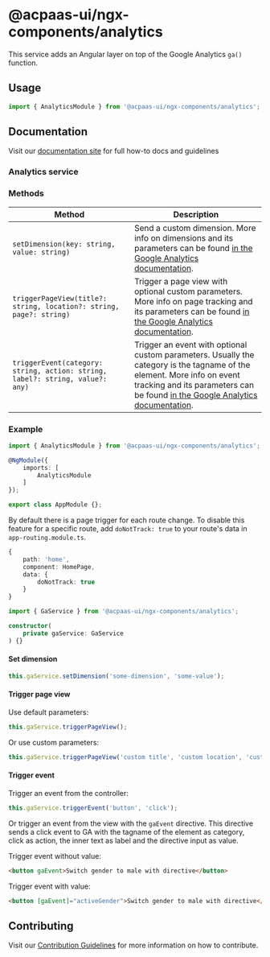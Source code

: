# @acpaas-ui/ngx-components/analytics

This service adds an Angular layer on top of the Google Analytics `ga()` function.

## Usage

```typescript
import { AnalyticsModule } from '@acpaas-ui/ngx-components/analytics';
```

## Documentation

Visit our [documentation site](https://acpaas-ui.digipolis.be/) for full how-to docs and guidelines

### Analytics service

### Methods

| Method         | Description |
| -----------    | -------------------------- |
| `setDimension(key: string, value: string)` | Send a custom dimension. More info on dimensions and its parameters can be found [in the Google Analytics documentation](https://developers.google.com/analytics/devguides/collection/analyticsjs/custom-dims-mets). |
| `triggerPageView(title?: string, location?: string, page?: string)` | Trigger a page view with optional custom parameters. More info on page tracking and its parameters can be found [in the Google Analytics documentation](https://developers.google.com/analytics/devguides/collection/analyticsjs/pages). |
| `triggerEvent(category: string, action: string, label?: string, value?: any)` | Trigger an event with optional custom parameters. Usually the category is the tagname of the element. More info on event tracking and its parameters can be found [in the Google Analytics documentation](https://developers.google.com/analytics/devguides/collection/analyticsjs/events). |

### Example

```typescript
import { AnalyticsModule } from '@acpaas-ui/ngx-components/analytics';

@NgModule({
    imports: [
        AnalyticsModule
    ]
});

export class AppModule {};
```

By default there is a page trigger for each route change. To disable this feature for a specific route, add `doNotTrack: true` to your route's data in `app-routing.module.ts`.

```typescript
{
    path: 'home',
    component: HomePage,
    data: {
        doNotTrack: true
    }
}
```

```typescript
import { GaService } from '@acpaas-ui/ngx-components/analytics';

constructor(
    private gaService: GaService
) {}
```

#### Set dimension

```typescript
this.gaService.setDimension('some-dimension', 'some-value');
```

#### Trigger page view

Use default parameters:

```typescript
this.gaService.triggerPageView();
```

Or use custom parameters:

```typescript
this.gaService.triggerPageView('custom title', 'custom location', 'custom page');
```

#### Trigger event

Trigger an event from the controller:

```typescript
this.gaService.triggerEvent('button', 'click');
```

Or trigger an event from the view with the `gaEvent` directive. This directive sends a click event to GA with the tagname of the element as category, click as action, the inner text as label and the directive input as value.

Trigger event without value:

```html
<button gaEvent>Switch gender to male with directive</button>
```

Trigger event with value:

```html
<button [gaEvent]="activeGender">Switch gender to male with directive</button>
```

## Contributing

Visit our [Contribution Guidelines](../../CONTRIBUTING.md) for more information on how to contribute.
